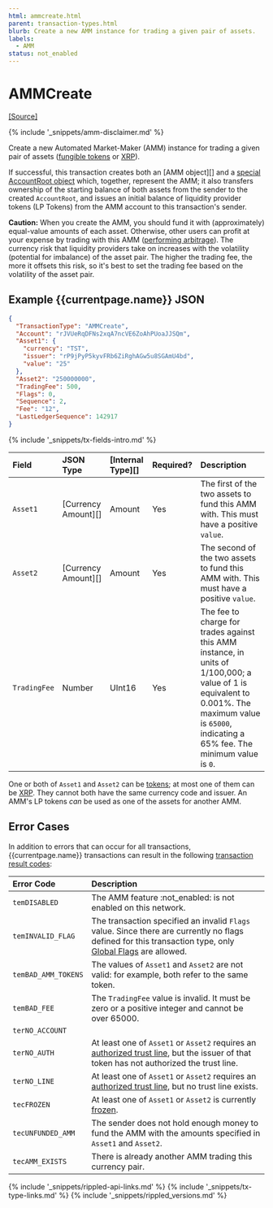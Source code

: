 ```yaml
---
html: ammcreate.html
parent: transaction-types.html
blurb: Create a new AMM instance for trading a given pair of assets.
labels:
  - AMM
status: not_enabled
---
```

# AMMCreate
[[Source]](https://github.com/gregtatcam/rippled/blob/amm-core-functionality/src/ripple/app/tx/impl/AMMCreate.cpp "Source")
<!-- TODO: Update source link to merged version when available -->

{% include '_snippets/amm-disclaimer.md' %}

Create a new Automated Market-Maker (AMM) instance for trading a given pair of assets ([fungible tokens](tokens.html) or [XRP](xrp.html)).

If successful, this transaction creates both an [AMM object][] and a [special AccountRoot object](accountroot.html#special-amm-accountroot-objects) which, together, represent the AMM; it also transfers ownership of the starting balance of both assets from the sender to the created `AccountRoot`, and issues an initial balance of liquidity provider tokens (LP Tokens) from the AMM account to this transaction's sender.

**Caution:** When you create the AMM, you should fund it with (approximately) equal-value amounts of each asset. Otherwise, other users can profit at your expense by trading with this AMM ([performing arbitrage](https://www.machow.ski/posts/an_introduction_to_automated_market_makers/#price-arbitrage)). The currency risk that liquidity providers take on increases with the volatility (potential for imbalance) of the asset pair. The higher the trading fee, the more it offsets this risk, so it's best to set the trading fee based on the volatility of the asset pair.

## Example {{currentpage.name}} JSON

```json
{
  "TransactionType": "AMMCreate",
  "Account": "rJVUeRqDFNs2xqA7ncVE6ZoAhPUoaJJSQm",
  "Asset1": {
    "currency": "TST",
    "issuer": "rP9jPyP5kyvFRb6ZiRghAGw5u8SGAmU4bd",
    "value": "25"
  },
  "Asset2": "250000000",
  "TradingFee": 500,
  "Flags": 0,
  "Sequence": 2,
  "Fee": "12",
  "LastLedgerSequence": 142917
}
```

{% include '_snippets/tx-fields-intro.md' %}
<!--{# fix md highlighting_ #}-->

| Field        | JSON Type           | [Internal Type][] | Required? | Description |
|:-------------|:--------------------|:------------------|:----------|:------------|
| `Asset1`     | [Currency Amount][] | Amount            | Yes       | The first of the two assets to fund this AMM with. This must have a positive `value`. |
| `Asset2`     | [Currency Amount][] | Amount            | Yes       | The second of the two assets to fund this AMM with. This must have a positive `value`. |
| `TradingFee` | Number              | UInt16            | Yes       | The fee to charge for trades against this AMM instance, in units of 1/100,000; a value of 1 is equivalent to 0.001%. The maximum value is `65000`, indicating a 65% fee. The minimum value is `0`. |

One or both of `Asset1` and `Asset2` can be [tokens](tokens.html); at most one of them can be [XRP](xrp.html). They cannot both have the same currency code and issuer. An AMM's LP tokens _can_ be used as one of the assets for another AMM.

## Error Cases

In addition to errors that can occur for all transactions, {{currentpage.name}} transactions can result in the following [transaction result codes](transaction-results.html):

| Error Code          | Description                                  |
|:--------------------|:---------------------------------------------|
| `temDISABLED`       | The AMM feature :not_enabled: is not enabled on this network. |
| `temINVALID_FLAG`   | The transaction specified an invalid `Flags` value. Since there are currently no flags defined for this transaction type, only [Global Flags](transaction-common-fields.html#global-flags) are allowed. |
| `temBAD_AMM_TOKENS` | The values of `Asset1` and `Asset2` are not valid: for example, both refer to the same token. |
| `temBAD_FEE`        | The `TradingFee` value is invalid. It must be zero or a positive integer and cannot be over 65000. |
| `terNO_ACCOUNT`     | 
| `terNO_AUTH`        | At least one of `Asset1` or `Asset2` requires an [authorized trust line](authorized-trust-lines.html), but the issuer of that token has not authorized the trust line. |
| `terNO_LINE`        | At least one of `Asset1` or `Asset2` requires an [authorized trust line](authorized-trust-lines.html), but no trust line exists. |
| `tecFROZEN`         | At least one of `Asset1` or `Asset2` is currently [frozen](freezes.html). |
| `tecUNFUNDED_AMM`   | The sender does not hold enough money to fund the AMM with the amounts specified in `Asset1` and `Asset2`. |
| `tecAMM_EXISTS`     | There is already another AMM trading this currency pair. |

<!--{# common link defs #}-->
{% include '_snippets/rippled-api-links.md' %}
{% include '_snippets/tx-type-links.md' %}
{% include '_snippets/rippled_versions.md' %}
